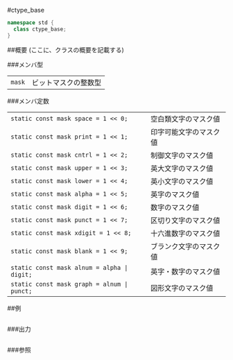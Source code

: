 #ctype_base
```cpp
namespace std {
  class ctype_base;
}
```

##概要
(ここに、クラスの概要を記載する)

###メンバ型

| | |
|-------------------|--------------------------------|
| `mask` | ビットマスクの整数型 |

###メンバ定数

| | |
|-------------------------------------------------------|-----------------------------------|
| `static const mask space = 1 << 0;` | 空白類文字のマスク値 |
| `static const mask print = 1 << 1;` | 印字可能文字のマスク値 |
| `static const mask cntrl = 1 << 2;` | 制御文字のマスク値 |
| `static const mask upper = 1 << 3;` | 英大文字のマスク値 |
| `static const mask lower = 1 << 4;` | 英小文字のマスク値 |
| `static const mask alpha = 1 << 5;` | 英字のマスク値 |
| `static const mask digit = 1 << 6;` | 数字のマスク値 |
| `static const mask punct = 1 << 7;` | 区切り文字のマスク値 |
| `static const mask xdigit = 1 << 8;` | 十六進数字のマスク値 |
| `static const mask blank = 1 << 9;` | ブランク文字のマスク値 |
| <code>static const mask alnum = alpha &#x7C; digit;</code> | 英字・数字のマスク値 |
| <code>static const mask graph = alnum &#x7C; punct;</code> | 図形文字のマスク値 |


##例
```cpp
```

###出力
```
```

###参照

